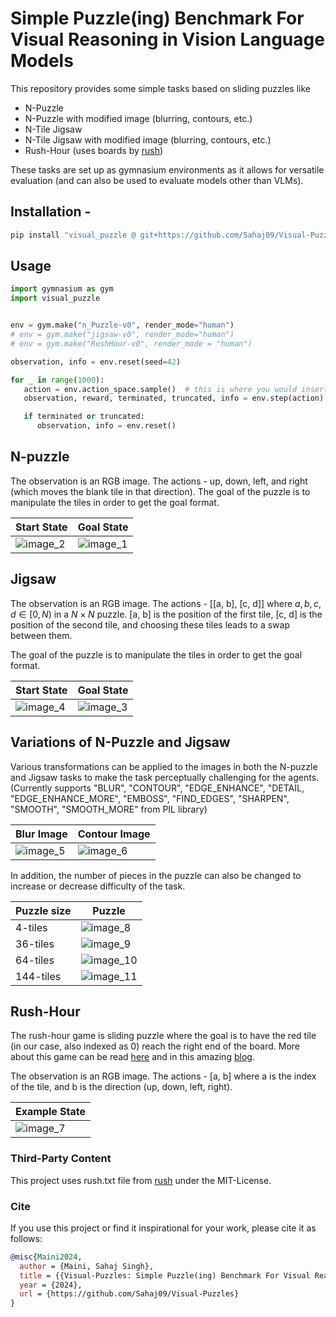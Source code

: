 # Simple Puzzle(ing) Benchmark For Visual Reasoning in Vision Language Models

This repository provides some simple tasks based on sliding puzzles like 
- N-Puzzle
- N-Puzzle with modified image (blurring, contours, etc.) 
- N-Tile Jigsaw
- N-Tile Jigsaw with modified image (blurring, contours, etc.) 
- Rush-Hour (uses boards by [rush](https://github.com/fogleman/rush))

These tasks are set up as gymnasium environments as it allows for versatile evaluation (and can also be used to evaluate models other than VLMs).
<!-- 
<details>
  <summary><i>Proj. Phil.</i></summary>
  <p>Thoughts put in words through a smart model - </p>

  <p>In science's march, new methods rise,
Embracing old solutions as they grow.
But AI's path takes a strange guise,
Where novel tools don't always know,
The simple tricks their elders mastered,
Leaving gaps where once was whole.
A curious dance of progress plastered,
With steps both forward and retrograde roll.</p>
</details>
-->

## Installation -

```bash
pip install "visual_puzzle @ git+https://github.com/Sahaj09/Visual-Puzzles.git@main"
```
## Usage

```python
import gymnasium as gym
import visual_puzzle


env = gym.make("n_Puzzle-v0", render_mode="human")
# env = gym.make("jigsaw-v0", render_mode="human")
# env = gym.make("RushHour-v0", render_mode = "human")

observation, info = env.reset(seed=42)

for _ in range(1000):
   action = env.action_space.sample()  # this is where you would insert your policy
   observation, reward, terminated, truncated, info = env.step(action)

   if terminated or truncated:
      observation, info = env.reset()
```

## N-puzzle

The observation is an RGB image. The actions - up, down, left, and right (which moves the blank tile in that direction). The goal of the puzzle is to manipulate the tiles in order to get the goal format.



| Start State | Goal State|
   |-----------------------|-------------|
   | ![image_2](./images/n_puzzle_shuffle.png) | ![image_1](./images/n_puzzle_final.png "check") |

## Jigsaw
The observation is an RGB image. The actions - [[a, b], [c, d]] where $a,b,c,d \in [0,N)$ in a $N\times N$ puzzle. [a, b] is the position of the first tile, [c, d] is the position of the second tile, and choosing these tiles leads to a swap between them. 

The goal of the puzzle is to manipulate the tiles in order to get the goal format.


| Start State | Goal State|
   |-----------------------|-------------|
   | ![image_4](./images/jigsaw_shuffled_image.png) | ![image_3](./images/jigsaw_final_image.png) |


## Variations of N-Puzzle and Jigsaw
Various transformations can be applied to the images in both the N-puzzle and Jigsaw tasks to make the task perceptually challenging for the agents. (Currently supports "BLUR", "CONTOUR", "EDGE_ENHANCE", "DETAIL, "EDGE_ENHANCE_MORE", "EMBOSS", "FIND_EDGES", "SHARPEN", "SMOOTH", "SMOOTH_MORE" from PIL library)

|Blur Image| Contour Image|
|-----------|-----------|
|![image_5](./images/n_puzzle_shuffle_blur.png)| ![image_6](./images/n_puzzle_shuffle_contour.png)|

In addition, the number of pieces in the puzzle can also be changed to increase or decrease difficulty of the task.

| Puzzle size | Puzzle |
|-------------|-------|
| 4-tiles     | ![image_8](./images/n_puzzle_4.png) |
| 36-tiles    | ![image_9](./images/n_puzzle_35.png) |
| 64-tiles    | ![image_10](./images/n_puzzle_63.png) |
| 144-tiles   | ![image_11](./images/n_puzzle_144.png) |

## Rush-Hour
The rush-hour game is sliding puzzle where the goal is to have the red tile (in our case, also indexed as 0) reach the right end of the board. More about this game can be read [here](https://en.wikipedia.org/wiki/Rush_Hour_(puzzle)) and in this amazing [blog](https://www.michaelfogleman.com/rush/).

The observation is an RGB image. The actions - [a, b] where a is the index of the tile, and b is the direction (up, down, left, right). 

|Example State|
|-----------|
|![image_7](./images/rush_hour_example.png)

### Third-Party Content
This project uses rush.txt file from [rush](https://github.com/fogleman/rush) 
under the MIT-License.


### Cite
If you use this project or find it inspirational for your work, please cite it as follows:
```bibtex
@misc{Maini2024,
  author = {Maini, Sahaj Singh},
  title = {{Visual-Puzzles: Simple Puzzle(ing) Benchmark For Visual Reasoning in Vision Language Models}},
  year = {2024},
  url = {https://github.com/Sahaj09/Visual-Puzzles}
}
```